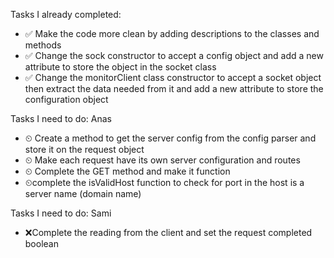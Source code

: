 

Tasks I already completed:
- ✅ Make the code more clean by adding descriptions to the classes and methods
- ✅ Change the sock constructor to accept a config object and add a new attribute to store the object in the socket class
- ✅ Change the monitorClient class constructor to accept a socket object then extract the data needed from it and add a new attribute to store the configuration object

Tasks I need to do: Anas
- ⏲ Create a method to get the server config from the config parser and store it on the request object
- ⏲ Make each request have its own server configuration and routes
- ⏲ Complete the GET method and make it function
- ⏲complete the isValidHost function to check for port in the host is a server name (domain name) 

Tasks I need to do: Sami
- ❌Complete the reading from the client and set the request completed boolean
